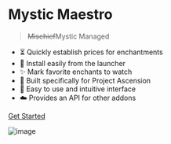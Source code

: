 <h1 id="cover-heading">
  Mystic Maestro  <!-- TODO: Update title -->
</h1>

 <!-- [![GitHub tags](https://img.shields.io/github/tag/poli-and-bandit/MysticMaestro.svg)](https://github.com/poli-and-bandit/MysticMaestro/tags/) TODO: Update username and repo name -->

>  ~~Mischief~~Mystic Managed   <!-- TODO: Replace with your description -->


<!-- TODO: Update to match your project's benefits/features. Git emojis work great here. -->

- :hourglass_flowing_sand: Quickly establish prices for enchantments
- :open_file_folder: Install easily from the launcher
- :sparkles: Mark favorite enchants to watch
- :nut_and_bolt: Built specifically for Project Ascension
- :pushpin: Easy to use and intuitive interface
- :cloud: Provides an API for other addons



[Get Started](#demystify-the-altar) <!-- TODO: Use ID of your homepage heading -->

<!-- TODO: Set your background color or image. -->
![image](https://static.wikia.nocookie.net/mtgsalvation_gamepedia/images/d/dc/Zaffai.jpg)
